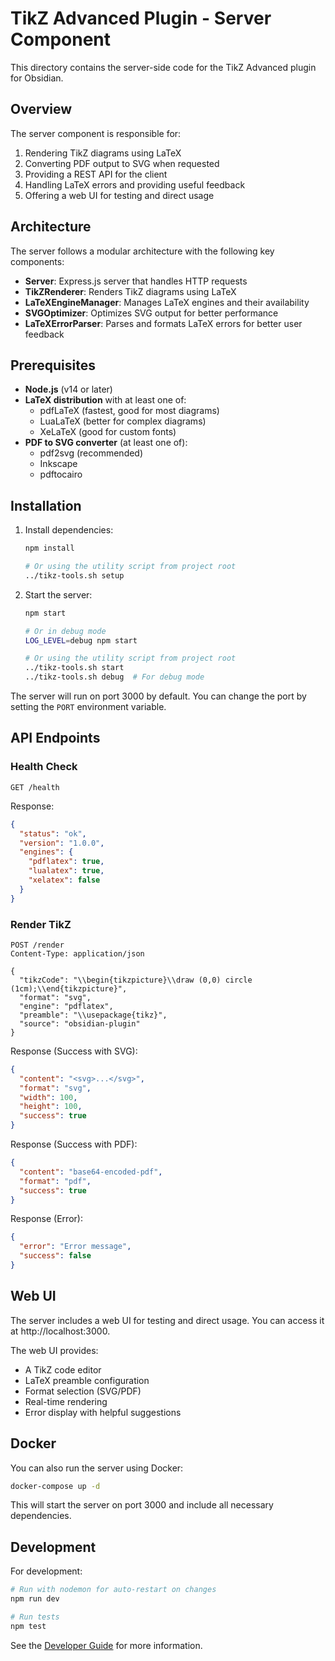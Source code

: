 # TikZ Advanced Plugin - Server Component

This directory contains the server-side code for the TikZ Advanced plugin for Obsidian.

## Overview

The server component is responsible for:

1. Rendering TikZ diagrams using LaTeX
2. Converting PDF output to SVG when requested
3. Providing a REST API for the client
4. Handling LaTeX errors and providing useful feedback
5. Offering a web UI for testing and direct usage

## Architecture

The server follows a modular architecture with the following key components:

- **Server**: Express.js server that handles HTTP requests
- **TikZRenderer**: Renders TikZ diagrams using LaTeX
- **LaTeXEngineManager**: Manages LaTeX engines and their availability
- **SVGOptimizer**: Optimizes SVG output for better performance
- **LaTeXErrorParser**: Parses and formats LaTeX errors for better user feedback

## Prerequisites

- **Node.js** (v14 or later)
- **LaTeX distribution** with at least one of:
  - pdfLaTeX (fastest, good for most diagrams)
  - LuaLaTeX (better for complex diagrams)
  - XeLaTeX (good for custom fonts)
- **PDF to SVG converter** (at least one of):
  - pdf2svg (recommended)
  - Inkscape
  - pdftocairo

## Installation

1. Install dependencies:
   ```bash
   npm install

   # Or using the utility script from project root
   ../tikz-tools.sh setup
   ```

2. Start the server:
   ```bash
   npm start

   # Or in debug mode
   LOG_LEVEL=debug npm start

   # Or using the utility script from project root
   ../tikz-tools.sh start
   ../tikz-tools.sh debug  # For debug mode
   ```

The server will run on port 3000 by default. You can change the port by setting the `PORT` environment variable.

## API Endpoints

### Health Check

```
GET /health
```

Response:

```json
{
  "status": "ok",
  "version": "1.0.0",
  "engines": {
    "pdflatex": true,
    "lualatex": true,
    "xelatex": false
  }
}
```

### Render TikZ

```
POST /render
Content-Type: application/json

{
  "tikzCode": "\\begin{tikzpicture}\\draw (0,0) circle (1cm);\\end{tikzpicture}",
  "format": "svg",
  "engine": "pdflatex",
  "preamble": "\\usepackage{tikz}",
  "source": "obsidian-plugin"
}
```

Response (Success with SVG):

```json
{
  "content": "<svg>...</svg>",
  "format": "svg",
  "width": 100,
  "height": 100,
  "success": true
}
```

Response (Success with PDF):

```json
{
  "content": "base64-encoded-pdf",
  "format": "pdf",
  "success": true
}
```

Response (Error):

```json
{
  "error": "Error message",
  "success": false
}
```

## Web UI

The server includes a web UI for testing and direct usage. You can access it at http://localhost:3000.

The web UI provides:
- A TikZ code editor
- LaTeX preamble configuration
- Format selection (SVG/PDF)
- Real-time rendering
- Error display with helpful suggestions

## Docker

You can also run the server using Docker:

```bash
docker-compose up -d
```

This will start the server on port 3000 and include all necessary dependencies.

## Development

For development:

```bash
# Run with nodemon for auto-restart on changes
npm run dev

# Run tests
npm test
```

See the [Developer Guide](../../docs/DEVELOPER_GUIDE.md) for more information.
